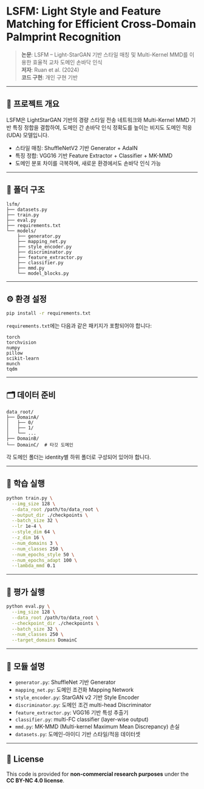 # LSFM: Light Style and Feature Matching for Efficient Cross-Domain Palmprint Recognition

> **논문**: LSFM – Light-StarGAN 기반 스타일 매칭 및 Multi-Kernel MMD를 이용한 효율적 교차 도메인 손바닥 인식  
> **저자**: Ruan et al. (2024)  
> **코드 구현**: 개인 구현 기반

---

## 📌 프로젝트 개요

LSFM은 LightStarGAN 기반의 경량 스타일 전송 네트워크와 Multi-Kernel MMD 기반 특징 정합을 결합하여, 도메인 간 손바닥 인식 정확도를 높이는 비지도 도메인 적응(UDA) 모델입니다.

- 스타일 매칭: ShuffleNetV2 기반 Generator + AdaIN
- 특징 정합: VGG16 기반 Feature Extractor + Classifier + MK-MMD
- 도메인 분포 차이를 극복하며, 새로운 환경에서도 손바닥 인식 가능

---

## 📁 폴더 구조

```
lsfm/
├── datasets.py
├── train.py
├── eval.py
├── requirements.txt
└── models/
    ├── generator.py
    ├── mapping_net.py
    ├── style_encoder.py
    ├── discriminator.py
    ├── feature_extractor.py
    ├── classifier.py
    ├── mmd.py
    └── model_blocks.py
```

---

## ⚙️ 환경 설정

```bash
pip install -r requirements.txt
```

`requirements.txt`에는 다음과 같은 패키지가 포함되어야 합니다:

```
torch
torchvision
numpy
pillow
scikit-learn
munch
tqdm
```

---

## 🗂 데이터 준비

```
data_root/
├── DomainA/
│   ├── 0/
│   ├── 1/
│   └── ...
├── DomainB/
└── DomainC/  # 타깃 도메인
```

각 도메인 폴더는 identity별 하위 폴더로 구성되어 있어야 합니다.

---

## 🚀 학습 실행

```bash
python train.py \
  --img_size 128 \
  --data_root /path/to/data_root \
  --output_dir ./checkpoints \
  --batch_size 32 \
  --lr 1e-4 \
  --style_dim 64 \
  --z_dim 16 \
  --num_domains 3 \
  --num_classes 250 \
  --num_epochs_style 50 \
  --num_epochs_adapt 100 \
  --lambda_mmd 0.1
```

---

## 🧪 평가 실행

```bash
python eval.py \
  --img_size 128 \
  --data_root /path/to/data_root \
  --checkpoint_dir ./checkpoints \
  --batch_size 32 \
  --num_classes 250 \
  --target_domains DomainC
```

---

## 🧩 모듈 설명

- `generator.py`: ShuffleNet 기반 Generator
- `mapping_net.py`: 도메인 조건화 Mapping Network
- `style_encoder.py`: StarGAN v2 기반 Style Encoder
- `discriminator.py`: 도메인 조건 multi-head Discriminator
- `feature_extractor.py`: VGG16 기반 특성 추출기
- `classifier.py`: multi-FC classifier (layer-wise output)
- `mmd.py`: MK-MMD (Multi-kernel Maximum Mean Discrepancy) 손실
- `datasets.py`: 도메인-아이디 기반 스타일/적응 데이터셋

---

## 📝 License

This code is provided for **non-commercial research purposes** under the **CC BY-NC 4.0 license**.
